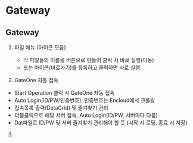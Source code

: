 # Gateway
## Gateway

1. 파일 메뉴 (아이콘 모음)
   - 각 파일들의 이름을 버튼으로 만들어 클릭 시 바로 실행(이동)
   - 또는 아이콘(바로가기)를 등록하고 클릭하면 바로 실행

2. GateOne 자동 접속
  - Start Operation 클릭 시 GateOne 자동 접속
  - Auto Login(ID/PW/인증번호), 인증번호는 Encloud에서 크롤링
  - 접속목록 출력(DataGrid) 및 즐겨찾기 관리
  - 더블클릭으로 해당 서버 접속, Auto Login(ID/PW, 서버마다 다름)
  - Dat파일로 ID/PW 및 서버 즐겨찾기 관리해야 할 듯 (시작 시 로딩, 종료 시 저장)
 
3.   
